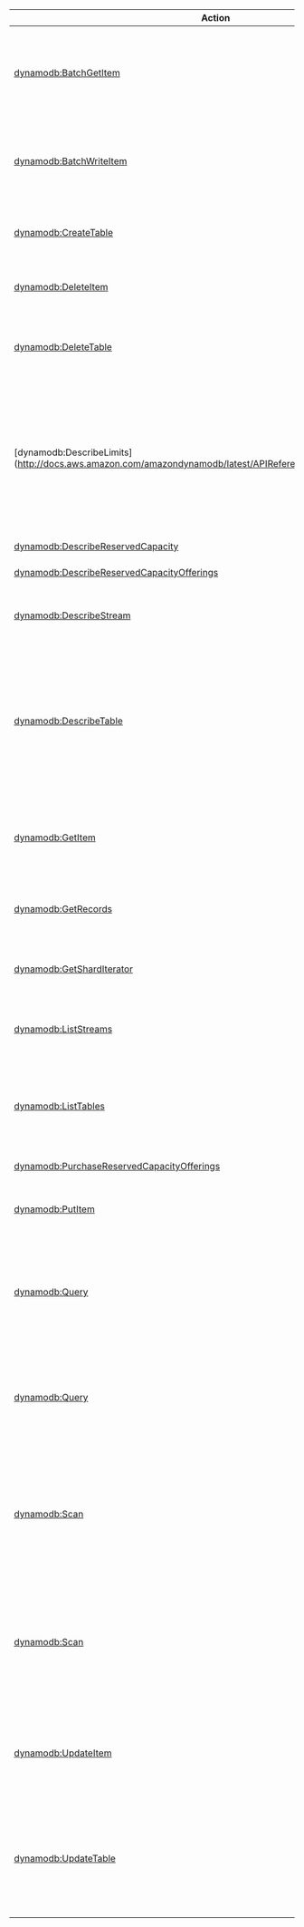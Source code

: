 | Action | Description | Resource | Condition |
| --- | --- | --- | --- |
| [dynamodb:BatchGetItem](http://docs.aws.amazon.com/amazondynamodb/latest/APIReference/API_BatchGetItem.html) | The BatchGetItem operation returns the attributes of one or more items from one or more tables. | arn:aws:dynamodb:$region:$account-id:table/$table-name, arn:aws:dynamodb:$region:$account-id:table/* | dynamodb:LeadingKeys, dynamodb:Attributes, dynamodb:ReturnConsumedCapacity |
| [dynamodb:BatchWriteItem](http://docs.aws.amazon.com/amazondynamodb/latest/APIReference/API_BatchWriteItem.html) | The BatchWriteItem operation puts or deletes multiple items in one or more tables. | arn:aws:dynamodb:$region:$account-id:table/$table-name, arn:aws:dynamodb:$region:$account-id:table/* | dynamodb:LeadingKeys, dynamodb:ReturnConsumedCapacity |
| [dynamodb:CreateTable](http://docs.aws.amazon.com/amazondynamodb/latest/APIReference/API_CreateTable.html) | The CreateTable operation adds a new table to your account. | arn:aws:dynamodb:$region:$account-id:table/$table-name, arn:aws:dynamodb:$region:$account-id:table/* | - |
| [dynamodb:DeleteItem](http://docs.aws.amazon.com/amazondynamodb/latest/APIReference/API_DeleteItem.html) | Deletes a single item in a table by primary key. | arn:aws:dynamodb:$region:$account-id:table/$table-name, arn:aws:dynamodb:$region:$account-id:table/* | dynamodb:LeadingKeys, dynamodb:Attributes, dynamodb:ReturnValues, dynamodb:ReturnConsumedCapacity |
| [dynamodb:DeleteTable](http://docs.aws.amazon.com/amazondynamodb/latest/APIReference/API_DeleteTable.html) | The DeleteTable operation deletes a table and all of its items. | arn:aws:dynamodb:$region:$account-id:table/$table-name, arn:aws:dynamodb:$region:$account-id:table/* | - |
| [dynamodb:DescribeLimits](http://docs.aws.amazon.com/amazondynamodb/latest/APIReference/API_DescribeLimits.html | Returns the current provisioned-capacity limits for your AWS account in a region, both for the region as a whole and for any one DynamoDB table that you create there. | arn:aws:dynamodb:$region:$account-id:* | - |
| [dynamodb:DescribeReservedCapacity](http://docs.aws.amazon.com/amazondynamodb/latest/APIReference/API_DescribeReservedCapacity.html) | ??? | arn:aws:dynamodb:$region:$account-id:* | - |
| [dynamodb:DescribeReservedCapacityOfferings](http://docs.aws.amazon.com/amazondynamodb/latest/APIReference/API_DescribeReservedCapacityOfferings.html) | ??? | arn:aws:dynamodb:$region:$account-id:* | - |
| [dynamodb:DescribeStream](http://docs.aws.amazon.com/amazondynamodb/latest/APIReference/API_DescribeStream.html) | ??? | arn:aws:dynamodb:$region:$account-id:table/$table-name/stream/$stream-label, arn:aws:dynamodb:$region:$account-id:table/$table-name/stream/* | - |
| [dynamodb:DescribeTable](http://docs.aws.amazon.com/amazondynamodb/latest/APIReference/API_DescribeTable.html) | Returns information about the table, including the current status of the table, when it was created, the primary key schema, and any indexes on the table. | arn:aws:dynamodb:$region:$account-id:table/$table-name, arn:aws:dynamodb:$region:$account-id:table/* | - |
| [dynamodb:GetItem](http://docs.aws.amazon.com/amazondynamodb/latest/APIReference/API_GetItem.html) | The GetItem operation returns a set of attributes for the item with the given primary key. | arn:aws:dynamodb:$region:$account-id:table/$table-name, arn:aws:dynamodb:$region:$account-id:table/* | dynamodb:LeadingKeys, dynamodb:Attributes, dynamodb:ReturnConsumedCapacity |
| [dynamodb:GetRecords](http://docs.aws.amazon.com/amazondynamodb/latest/APIReference/API_GetRecords.html) | ??? | arn:aws:dynamodb:$region:$account-id:table/$table-name/stream/$stream-label, arn:aws:dynamodb:$region:$account-id:table/$table-name/stream/* | - |
| [dynamodb:GetShardIterator](http://docs.aws.amazon.com/amazondynamodb/latest/APIReference/API_GetShardIterator.html) | ??? | arn:aws:dynamodb:$region:$account-id:table/$table-name/stream/$stream-label, arn:aws:dynamodb:$region:$account-id:table/$table-name/stream/* | - |
| [dynamodb:ListStreams](http://docs.aws.amazon.com/amazondynamodb/latest/APIReference/API_ListStreams.html) | ??? | arn:aws:dynamodb:$region:$account-id:table/$table-name/stream/*, arn:aws:dynamodb:$region:$account-id:table/*/stream/* | - |
| [dynamodb:ListTables](http://docs.aws.amazon.com/amazondynamodb/latest/APIReference/API_ListTables.html) | Returns an array of table names associated with the current account and endpoint. | * | - |
| [dynamodb:PurchaseReservedCapacityOfferings](http://docs.aws.amazon.com/amazondynamodb/latest/APIReference/API_PurchaseReservedCapacityOfferings.html) | ??? | arn:aws:dynamodb:$region:$account-id:* | - |
| [dynamodb:PutItem](http://docs.aws.amazon.com/amazondynamodb/latest/APIReference/API_PutItem.html) | Creates a new item, or replaces an old item with a new item. | arn:aws:dynamodb:$region:$account-id:table/$table-name, arn:aws:dynamodb:$region:$account-id:table/* | dynamodb:LeadingKeys, dynamodb:Attributes, dynamodb:ReturnValues, dynamodb:ReturnConsumedCapacity |
| [dynamodb:Query](http://docs.aws.amazon.com/amazondynamodb/latest/APIReference/API_Query.html) | A Query operation uses the primary key of a table or a secondary index to directly access items from that table or index. | arn:aws:dynamodb:$region:$account-id:table/$table-name, arn:aws:dynamodb:$region:$account-id:table/* | dynamodb:LeadingKeys, dynamodb:Select, dynamodb:Attributes, dynamodb:ReturnConsumedCapacity |
| [dynamodb:Query](http://docs.aws.amazon.com/amazondynamodb/latest/APIReference/API_Query.html) | A Query operation uses the primary key of a table or a secondary index to directly access items from that table or index. | arn:aws:dynamodb:$region:$account-id:table/$table-name/index/$index-name, arn:aws:dynamodb:$region:$account-id:table/$table-name/index/* | dynamodb:LeadingKeys, dynamodb:Select, dynamodb:Attributes, dynamodb:ReturnConsumedCapacity |
| [dynamodb:Scan](http://docs.aws.amazon.com/amazondynamodb/latest/APIReference/API_Scan.html) | The Scan operation returns one or more items and item attributes by accessing every item in a table or a secondary index. | arn:aws:dynamodb:$region:$account-id:table/$table-name, arn:aws:dynamodb:$region:$account-id:table/* | dynamodb:Select, dynamodb:Attributes, dynamodb:ReturnConsumedCapacity |
| [dynamodb:Scan](http://docs.aws.amazon.com/amazondynamodb/latest/APIReference/API_Scan.html) | The Scan operation returns one or more items and item attributes by accessing every item in a table or a secondary index. | arn:aws:dynamodb:$region:$account-id:table/$table-name/index/$index-name, arn:aws:dynamodb:$region:$account-id:table/$table-name/index/* | dynamodb:Select, dynamodb:Attributes, dynamodb:ReturnConsumedCapacity |
| [dynamodb:UpdateItem](http://docs.aws.amazon.com/amazondynamodb/latest/APIReference/API_UpdateItem.html) | Edits an existing item's attributes, or adds a new item to the table if it does not already exist. | arn:aws:dynamodb:$region:$account-id:table/$table-name, arn:aws:dynamodb:$region:$account-id:table/* | dynamodb:LeadingKeys, dynamodb:Attributes, dynamodb:ReturnValues, dynamodb:ReturnConsumedCapacity |
| [dynamodb:UpdateTable](http://docs.aws.amazon.com/amazondynamodb/latest/APIReference/API_UpdateTable.html) | Modifies the provisioned throughput settings, global secondary indexes, or DynamoDB Streams settings for a given table. | arn:aws:dynamodb:$region:$account-id:table/$table-name, arn:aws:dynamodb:$region:$account-id:table/* | - |
